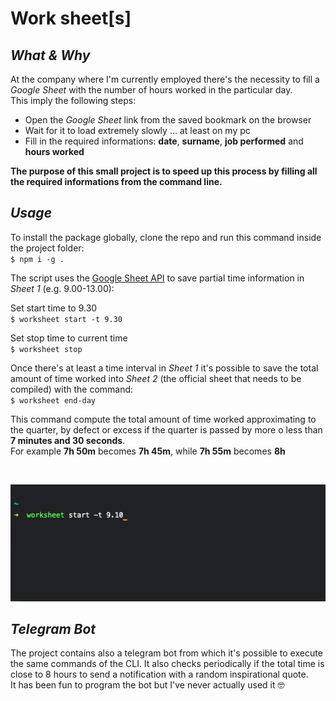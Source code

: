# __Work sheet[s]__

## _What & Why_
At the company where I'm currently employed there's the necessity to fill a
_Google Sheet_ with the number of hours worked in the particular day.
\
This imply the following steps:
- Open the _Google Sheet_ link from the saved bookmark on the browser
- Wait for it to load extremely slowly ... at least on my pc
- Fill in the required informations: __date__, __surname__, __job performed__
    and __hours worked__

__The purpose of this small project is to speed up this process by filling all
the required informations from the command line.__

## _Usage_
To install the package globally, clone the repo and run this command inside the project folder:
\
`$ npm i -g .`

The script uses the [Google Sheet API](https://developers.google.com/sheets/api/quickstart/nodejs)
to save partial time information in _Sheet 1_ (e.g. 9.00-13.00):

Set start time to 9.30
\
`$ worksheet start -t 9.30`

Set stop time to current time
\
`$ worksheet stop`

Once there's at least a time interval in _Sheet 1_ it's possible to save the total
amount of time worked into _Sheet 2_ (the official sheet that needs to be compiled)
with the command:
\
`$ worksheet end-day`

This command compute the total amount of time worked approximating to the quarter,
by defect or excess if the quarter is passed by more o less than __7 minutes and 30 seconds__.
\
For example __7h 50m__ becomes __7h 45m__, while __7h 55m__ becomes __8h__

<br>
<p align="center">
  <img src="worksheet_example.gif">
</p>

## _Telegram Bot_
The project contains also a telegram bot from which it's possible to execute
the same commands of the CLI. It also checks periodically if the total time is
close to 8 hours to send a notification with a random inspirational quote.
\
It has been fun to program the bot but I've never actually used it 🤓
